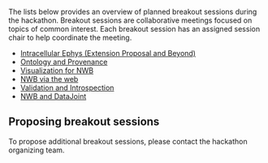 The lists below provides an overview of planned breakout sessions during the hackathon. Breakout sessions are collaborative meetings
focused on topics of common interest. Each breakout session has an assigned session chair to help coordinate the meeting.

* [Intracellular Ephys (Extension Proposal and Beyond)](breakout_icephys)
* [Ontology and Provenance](breakout_ontologies)
* [Visualization for NWB](breakout_vis)
* [NWB via the web](breakout_webio)
* [Validation and Introspection](breakout_val_intro)
* [NWB and DataJoint](breakout_datajoint)

## Proposing breakout sessions

To propose additional breakout sessions, please contact the hackathon organizing team.

